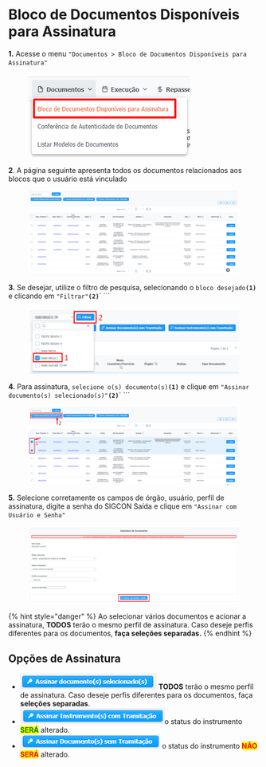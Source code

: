 # Bloco de Documentos Disponíveis para Assinatura

**1.** Acesse o menu `"Documentos > Bloco de Documentos Disponíveis para Assinatura"`

<figure><img src="../../.gitbook/assets/image (493).png" alt=""><figcaption></figcaption></figure>

**2**. A página seguinte apresenta todos os documentos relacionados aos blocos que o usuário está vinculado

<figure><img src="../../.gitbook/assets/image (519).png" alt=""><figcaption></figcaption></figure>

**3.** Se desejar, utilize o filtro de pesquisa, selecionando o `bloco desejado`**`(1)`** e clicando em `"Filtrar"`**`(2)`**` ```&#x20;

<figure><img src="../../.gitbook/assets/image (527).png" alt=""><figcaption></figcaption></figure>

**4.** Para assinatura, `selecione o(s) documento(s)`**`(1)`** e clique em `"Assinar documento(s) selecionado(s)"`**`(2)`**` ```&#x20;

<figure><img src="../../.gitbook/assets/image (459).png" alt=""><figcaption></figcaption></figure>

**5.** Selecione corretamente os campos de órgão, usuário, perfil de assinatura, digite a senha do SIGCON Saída e clique em `"Assinar com Usuário e Senha"`

<figure><img src="../../.gitbook/assets/image (482).png" alt=""><figcaption></figcaption></figure>

{% hint style="danger" %}
Ao selecionar vários documentos e acionar a assinatura, **TODOS** terão o mesmo perfil de assinatura. Caso deseje perfis diferentes para os documentos, **faça seleções separadas.**
{% endhint %}

## Opções de Assinatura

* ![](<../../.gitbook/assets/image (211).png>) **TODOS** terão o mesmo perfil de assinatura. Caso deseje perfis diferentes para os documentos, faça **seleções separadas**.
* ![](<../../.gitbook/assets/image (154).png>)o status do instrumento <mark style="color:green;">**SERÁ**</mark> alterado.
* ![](<../../.gitbook/assets/image (117).png>) o status do instrumento <mark style="color:red;">**NÃO SERÁ**</mark> alterado.
